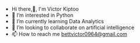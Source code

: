 - Hi there,👋, I'm Victor Kiptoo
- 👀 I’m interested in Python
- 🌱 I’m currently learning Data Analytics
- 💞️ I’m looking to collaborate on artificial intelligence
- 📫 How to reach me bettvictor0964@gmail.com

<!---
datakiptoo/datakiptoo is a ✨ special ✨ repository because its `README.md` (this file) appears on your GitHub profile.
You can click the Preview link to take a look at your changes.
--->
